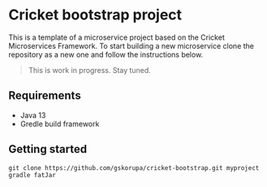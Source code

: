 # Cricket bootstrap project

This is a template of a microservice project based on the Cricket Microservices Framework. 
To start building a new microservice clone the repository as a new one and follow the instructions below.

> This is work in progress. Stay tuned. 

## Requirements

* Java 13
* Gredle build framework

## Getting started

```
git clone https://github.com/gskorupa/cricket-bootstrap.git myproject
gradle fatJar
```

